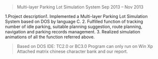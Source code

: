 >Multi-layer Parking Lot Simulation System
Sep 2013 – Nov 2013

1.Project description1. Implemented a Multi-layer Parking Lot Simulation System based on DOS by language C.
2. Fulfilled function of tracking number of idle parking, suitable planning suggestion, route planning, navigation and parking records management.
3. Realized simulation animations of all the function referred above.

>Based on DOS
IDE: TC2.0 or BC3.0
Program can only run on Win Xp
Attached matrix chinese character bank and our report.
